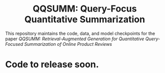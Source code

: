 <div align="center">

# QQSUMM: Query-Focus Quantitative Summarization

</div>

This repository maintains the code, data, and model checkpoints for the paper *QQSUMM: Retrieval-Augmented Generation for Quantitative Query-Focused Summarization of Online Product Reviews*

# Code to release soon.
